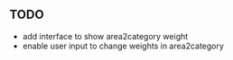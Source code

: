 TODO
---
- add interface to show area2category weight
- enable user input to change weights in area2category